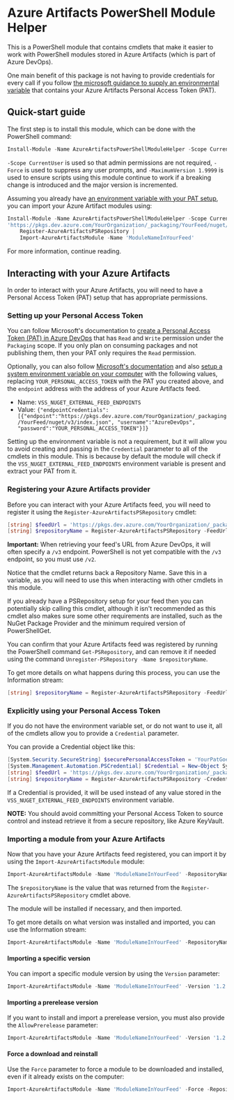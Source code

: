 # Azure Artifacts PowerShell Module Helper

This is a PowerShell module that contains cmdlets that make it easier to work with PowerShell modules stored in Azure Artifacts (which is part of Azure DevOps).

One main benefit of this package is not having to provide credentials for every call if you follow [the microsoft guidance to supply an environmental variable][MicrosoftCredentialProviderEnvironmentVariableDocumentationUrl] that contains your Azure Artifacts Personal Access Token (PAT).

## Quick-start guide

The first step is to install this module, which can be done with the PowerShell command:

```powershell
Install-Module -Name AzureArtifactsPowerShellModuleHelper -Scope CurrentUser -Force -MaximumVersion 1.9999
```

`-Scope CurrentUser` is used so that admin permissions are not required, `-Force` is used to suppress any user prompts, and `-MaximumVersion 1.9999` is used to ensure scripts using this module continue to work if a breaking change is introduced and the major version is incremented.

Assuming you already have [an environment variable with your PAT setup][MicrosoftCredentialProviderEnvironmentVariableDocumentationUrl], you can import your Azure Artifact modules using:

```powershell
Install-Module -Name AzureArtifactsPowerShellModuleHelper -Scope CurrentUser -Force -MaximumVersion 1.9999
'https://pkgs.dev.azure.com/YourOrganization/_packaging/YourFeed/nuget/v2' |
    Register-AzureArtifactsPSRepository |
    Import-AzureArtifactsModule -Name 'ModuleNameInYourFeed'
```

For more information, continue reading.

## Interacting with your Azure Artifacts

In order to interact with your Azure Artifacts, you will need to have a Personal Access Token (PAT) setup that has appropriate permissions.

### Setting up your Personal Access Token

You can follow Microsoft's documentation to [create a Personal Access Token (PAT) in Azure DevOps](https://docs.microsoft.com/en-us/azure/devops/organizations/accounts/use-personal-access-tokens-to-authenticate?view=azure-devops&tabs=preview-page#create-personal-access-tokens-to-authenticate-access) that has `Read` and `Write` permission under the `Packaging` scope.
If you only plan on consuming packages and not publishing them, then your PAT only requires the `Read` permission.

Optionally, you can also follow [Microsoft's documentation][MicrosoftCredentialProviderEnvironmentVariableDocumentationUrl] and also [setup a system environment variable on your computer](https://helpdeskgeek.com/how-to/create-custom-environment-variables-in-windows/) with the following values, replacing `YOUR_PERSONAL_ACCESS_TOKEN` with the PAT you created above, and the `endpoint` address with the address of your Azure Artifacts feed.

- Name: `VSS_NUGET_EXTERNAL_FEED_ENDPOINTS`
- Value: `{"endpointCredentials": [{"endpoint":"https://pkgs.dev.azure.com/YourOganization/_packaging/YourFeed/nuget/v3/index.json", "username":"AzureDevOps", "password":"YOUR_PERSONAL_ACCESS_TOKEN"}]}`

Setting up the environment variable is not a requirement, but it will allow you to avoid creating and passing in the `Credential` parameter to all of the cmdlets in this module.
This is because by default the module will check if the `VSS_NUGET_EXTERNAL_FEED_ENDPOINTS` environment variable is present and extract your PAT from it.

### Registering your Azure Artifacts provider

Before you can interact with your Azure Artifacts feed, you will need to register it using the `Register-AzureArtifactsPSRepository` cmdlet:

```powershell
[string] $feedUrl = 'https://pkgs.dev.azure.com/YourOrganization/_packaging/YourFeed/nuget/v2'
[string] $repositoryName = Register-AzureArtifactsPSRepository -FeedUrl $feedUrl
```

__Important:__ When retrieving your feed's URL from Azure DevOps, it will often specify a `/v3` endpoint.
PowerShell is not yet compatible with the `/v3` endpoint, so you must use `/v2`.

Notice that the cmdlet returns back a Repository Name.
Save this in a variable, as you will need to use this when interacting with other cmdlets in this module.

If you already have a PSRepository setup for your feed then you can potentially skip calling this cmdlet, although it isn't recommended as this cmdlet also makes sure some other requirements are installed, such as the NuGet Package Provider and the minimum required version of PowerShellGet.

You can confirm that your Azure Artifacts feed was registered by running the PowerShell command `Get-PSRepository`, and can remove it if needed using the command `Unregister-PSRepository -Name $repositoryName`.

To get more details on what happens during this process, you can use the Information stream:

```powershell
[string] $repositoryName = Register-AzureArtifactsPSRepository -FeedUrl $feedUrl -InformationAction Continue
```

### Explicitly using your Personal Access Token

If you do not have the environment variable set, or do not want to use it, all of the cmdlets allow you to provide a `Credential` parameter.

You can provide a Credential object like this:

```powershell
[System.Security.SecureString] $securePersonalAccessToken = 'YourPatGoesHere' | ConvertTo-SecureString -AsPlainText -Force
[System.Management.Automation.PSCredential] $Credential = New-Object System.Management.Automation.PSCredential 'Username@DoesNotMatter.com', $securePersonalAccessToken
[string] $feedUrl = 'https://pkgs.dev.azure.com/YourOrganization/_packaging/YourFeed/nuget/v2'
[string] $repositoryName = Register-AzureArtifactsPSRepository -Credential $credential -FeedUrl $feedUrl
```

If a Credential is provided, it will be used instead of any value stored in the `VSS_NUGET_EXTERNAL_FEED_ENDPOINTS` environment variable.

__NOTE:__ You should avoid committing your Personal Access Token to source control and instead retrieve it from a secure repository, like Azure KeyVault.

### Importing a module from your Azure Artifacts

Now that you have your Azure Artifacts feed registered, you can import it by using the `Import-AzureArtifactsModule` module:

```powershell
Import-AzureArtifactsModule -Name 'ModuleNameInYourFeed' -RepositoryName $repositoryName
```

The `$repositoryName` is the value that was returned from the `Register-AzureArtifactsPSRepository` cmdlet above.

The module will be installed if necessary, and then imported.

To get more details on what version was installed and imported, you can use the Information stream:

```powershell
Import-AzureArtifactsModule -Name 'ModuleNameInYourFeed' -RepositoryName $repositoryName -InformationAction Continue
```

#### Importing a specific version

You can import a specific module version by using the `Version` parameter:

```powershell
Import-AzureArtifactsModule -Name 'ModuleNameInYourFeed' -Version '1.2.3' -RepositoryName $repositoryName
```

#### Importing a prerelease version

If you want to install and import a prerelease version, you must also provide the `AllowPrerelease` parameter:

```powershell
Import-AzureArtifactsModule -Name 'ModuleNameInYourFeed' -Version '1.2.3-beta1' -AllowPrerelease -RepositoryName $repositoryName
````

#### Force a download and reinstall

Use the `Force` parameter to force a module to be downloaded and installed, even if it already exists on the computer:

```powershell
Import-AzureArtifactsModule -Name 'ModuleNameInYourFeed' -Force -RepositoryName $repositoryName
```

[MicrosoftCredentialProviderEnvironmentVariableDocumentationUrl]: https://github.com/Microsoft/artifacts-credprovider#environment-variables

